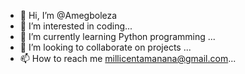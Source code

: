 - 👋 Hi, I’m @Amegboleza
- 👀 I’m interested in coding...
- 🌱 I’m currently learning Python programming ...
- 💞️ I’m looking to collaborate on projects ...
- 📫 How to reach me millicentamanana@gmail.com...

<!---
Amegboleza/Amegboleza is a ✨ special ✨ repository because its `README.md` (this file) appears on your GitHub profile.
You can click the Preview link to take a look at your changes.
--->
